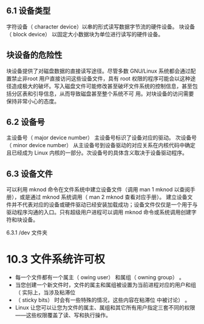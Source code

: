 ## 6.1 设备类型 ##

字符设备（ character device）以串的形式读写数据字节流的硬件设备。
块设备（ block device） 以固定大小数据块为单位进行读写的硬件设备。

## 块设备的危险性 ##

块设备提供了对磁盘数据的直接读写途径。尽管多数 GNU/Linux 系统都会通过配置禁止非root 用户直接访问这些设备文件，具有 root 权限的程序可能会以这种途径造成极大的破坏。写入磁盘文件可能修改甚至破坏文件系统的控制信息，甚至包括分区表和引导信息，从而导致磁盘甚至整个系统不可 用。对块设备的访问需要保持非常小心的态度。

## 6.2 设备号 ##

主设备号（ major device number） 主设备号标识了设备对应的驱动。
次设备号（ minor device number） 从主设备号到设备驱动的对应关系在内核代码中确定且已经成为 Linux 内核的一部分。次设备号的具体含义取决于设备驱动程序。

## 6.3 设备文件 ##

可以利用 mknod 命令在文件系统中建立设备文件（调用 man 1 mknod 以查阅手册），或是通过 mknod 系统调用（ man 2 mknod 查看对应手册）。 建立设备文件并不代表对应的设备或硬件驱动已经安装加载成功；设备文件仅仅是一个用于与驱动程序沟通的入口。只有超级用户进程可以调用 mknod 命令或系统调用创建字符和块设备。

6.3.1 /dev 文件夹

# 10.3 文件系统许可权 #
- 每一个文件都有一个属主（ owing user） 和属组（ owning group） 。
- 当您创建一个新文件时，文件的属主和属组被设置为当前进程对应的用户和组（ 实际上，当涉及粘滞位
- （ sticky bits） 时会有一些特殊的情况，这些内容在粘滞位 中被讨论） 。
- Linux 让您可以让您为文件的属主、属组和其它所有用户指定三套不同的权限——这些权限覆盖了读、写和执行操作。